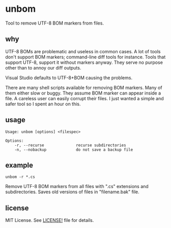 unbom
=====
Tool to remove UTF-8 BOM markers from files.

## why
UTF-8 BOMs are problematic and useless in common cases. A lot of tools don't support BOM markers; command-line
diff tools for instance. Tools that` `support UTF-8, support it without markers anyway.
They serve no purpose other than to annoy our diff outputs.

Visual Studio defaults to UTF-8+BOM causing the problems.

There are many shell scripts available for removing BOM markers. Many of them either slow or buggy. They assume BOM
marker can appear inside a file. A careless user can easily corrupt their files. 
I just wanted a simple and safer tool so I spent an hour on this. 

## usage

    Usage: unbom [options] <filespec>

    Options:
        -r, --recurse              recurse subdirectories
        -n, --nobackup             do not save a backup file

## example

    unbom -r *.cs

Remove UTF-8 BOM markers from all files with ".cs" extensions and subdirectories. Saves old versions of files in "filename.bak" file.

## license

MIT License. See [LICENSE!](LICENSE) file for details.